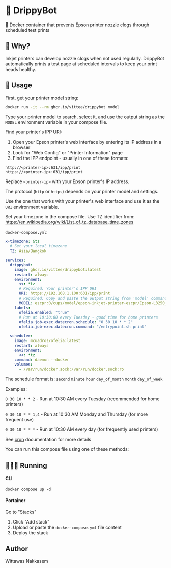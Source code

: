 # 🤖 DrippyBot

🐳 Docker container that prevents Epson printer nozzle clogs through scheduled test prints

## 🎯 Why?

Inkjet printers can develop nozzle clogs when not used regularly. DrippyBot automatically prints a test page at scheduled intervals to keep your print heads healthy.

## 📌 Usage

First, get your printer model string:
```bash
docker run -it --rm ghcr.io/vittee/drippybot model
```

Type your printer model to search, select it, and use the output string as the `MODEL` environment variable in your compose file.

Find your printer's IPP URI:

1. Open your Epson printer's web interface by entering its IP address in a browser
2. Look for "Web Config" or "Printer Information" page
3. Find the IPP endpoint - usually in one of these formats:

```
http://<printer-ip>:631/ipp/print
https://<printer-ip>:631/ipp/print
```

Replace `<printer-ip>` with your Epson printer's IP address.

The protocol (`http` or `https`) depends on your printer model and settings.

Use the one that works with your printer's web interface and use it as the `URI` environment variable.

Set your timezone in the compose file. Use TZ identifier from: https://en.wikipedia.org/wiki/List_of_tz_database_time_zones

`docker-compose.yml`:
```yaml
x-timezone: &tz
  # Set your local timezone
  TZ: Asia/Bangkok

services:
  drippybot:
    image: ghcr.io/vittee/drippybot:latest
    restart: always
    environment:
      <<: *tz
      # Required: Your printer's IPP URI
      URI: https://192.168.1.100:631/ipp/print
      # Required: Copy and paste the output string from 'model' command here
      MODEL: escpr:0/cups/model/epson-inkjet-printer-escpr/Epson-L3250_Series-epson-escpr-en.ppd
    labels:
      ofelia.enabled: "true"
      # Run at 10:30:00 every Tuesday - good time for home printers
      ofelia.job-exec.datecron.schedule: "0 30 10 * * 2"
      ofelia.job-exec.datecron.command: "/entrypoint.sh print"

  scheduler:
    image: mcuadros/ofelia:latest
    restart: always
    environment:
      <<: *tz
    command: daemon --docker
    volumes:
      - /var/run/docker.sock:/var/run/docker.sock:ro
```

The schedule format is: `second` `minute` `hour` `day_of_month` `month` `day_of_week`

Examples:

`0 30 10 * * 2` - Run at 10:30 AM every Tuesday (recommended for home printers)

`0 30 10 * * 1,4` - Run at 10:30 AM Monday and Thursday (for more frequent use)

`0 30 10 * * *` - Run at 10:30 AM every day (for frequently used printers)

See [cron](https://pkg.go.dev/github.com/robfig/cron) documentation for more details

You can run this compose file using one of these methods:

## 🏃🏼‍♂️ Running
#### CLI
```
docker compose up -d
```

#### Portainer

Go to "Stacks"

1. Click "Add stack"
2. Upload or paste the `docker-compose.yml` file content
3. Deploy the stack

## Author
Wittawas Nakkasem
